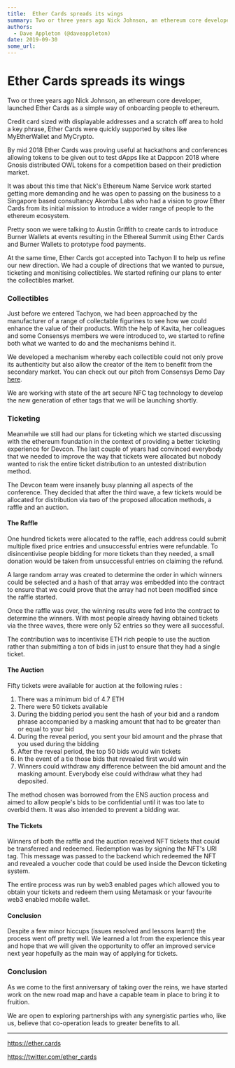 ```yaml
---
title:  Ether Cards spreads its wings
summary: Two or three years ago Nick Johnson, an ethereum core developer, launched Ether Cards as a simple way of onboarding people to ethereum. Credit card sized with displayable addresses and a scratch off area to hold a key phrase, Ether Cards were quickly supported by sites like MyEtherWallet and MyCrypto. By mid 2018 Ether Cards was proving useful at hackathons and conferences allowing tokens to be given out to test dApps like at Dappcon 2018 where Gnosis distributed OWL tokens for a competition bas
authors:
  - Dave Appleton (@daveappleton)
date: 2019-09-30
some_url: 
---
```


#  Ether Cards spreads its wings



Two or three years ago Nick Johnson, an ethereum core developer, launched Ether Cards as a simple way of onboarding people to ethereum.

Credit card sized with displayable addresses and a scratch off area to hold a key phrase, Ether Cards were quickly supported by sites like MyEtherWallet and MyCrypto.

By mid 2018 Ether Cards was proving useful at hackathons and conferences allowing tokens to be given out to test dApps like at Dappcon 2018 where Gnosis distributed OWL tokens for a competition based on their prediction market.

It was about this time that Nick's Ethereum Name Service work started getting more demanding and he was open to passing on the business to a Singapore based consultancy Akomba Labs who had a vision to grow Ether Cards from its initial mission to introduce a wider range of people to the ethereum ecosystem.

Pretty soon we were talking to Austin Griffith to create cards to introduce Burner Wallets at events resulting in the Ethereal Summit using Ether Cards and Burner Wallets to prototype food payments.

At the same time, Ether Cards got accepted into Tachyon II to help us refine our new direction. We had a couple of directions that we wanted to pursue, ticketing and monitising collectibles. We started refining our plans to enter the collectibles market.

### Collectibles

Just before we entered Tachyon, we had been approached by the manufacturer of a range of collectable figurines to see how we could enhance the value of their products. With the help of Kavita, her colleagues and some Consensys members we were introduced to, we started to refine both what we wanted to do and the mechanisms behind it.

We developed a mechanism whereby each collectible could not only prove its authenticity but also allow the creator of the item to benefit from the secondary market. You can check out our pitch from Consensys Demo Day [here](https://www.youtube.com/watch?v=ALuEGQ6rpxU).

We are working with state of the art secure NFC tag technology to develop the new generation of ether tags that we will be launching shortly.

### Ticketing

Meanwhile we still had our plans for ticketing which we started discussing with the ethereum foundation in the context of providing a better ticketing experience for Devcon. The last couple of years had convinced everybody that we needed to improve the way that tickets were allocated but nobody wanted to risk the entire ticket distribution to an untested  distribution method.

The Devcon team were insanely busy planning all aspects of the conference. They decided that after the third wave, a few tickets would be allocated for distribution via two of the proposed allocation methods, a raffle and an auction.

#### The Raffle

One hundred tickets were allocated to the raffle, each address could submit multiple fixed price entries and unsuccessful entries were refundable. To disincentivise people bidding for more tickets than they needed, a small donation would be taken from unsuccessful entries on claiming the refund.

A large random array was created to determine the order in which winners could be selected and a hash of that array was embedded into the contract to ensure that we could prove that the array had not been modified since the raffle started.

Once the raffle was over, the winning results were fed into the contract to determine the winners. With most people already having obtained tickets via the three waves, there were only 52 entries so they were all successful.

The contribution was to incentivise ETH rich people to use the auction rather than submitting a ton of bids in just to ensure that they had a single ticket.

#### The Auction

Fifty tickets were available for auction at the following rules :

1. There was a minimum bid of 4.7 ETH
2. There were 50 tickets available
3. During the bidding period you sent the hash of your bid and a random phrase accompanied by a masking amount that had to be greater than or equal to your bid
4. During the reveal period, you sent your bid amount and the phrase that you used during the bidding
5. After the reveal period, the top 50 bids would win tickets
6. In the event of a tie those bids that revealed first would win
7. Winners could withdraw any difference between the bid amount and the masking amount. Everybody else could withdraw what they had deposited.

The method chosen was borrowed from the ENS auction process and aimed to allow people's bids to be confidential until it was too late to overbid them. It was also intended to prevent a bidding war.

#### The Tickets

Winners of both the raffle and the auction received NFT tickets that could be transferred and redeemed. Redemption was by signing the NFT's URI tag. This message was passed to the backend which redeemed the NFT and revealed a voucher code that could be used inside the Devcon ticketing system.

The entire process was run by web3 enabled pages which allowed you to obtain your tickets and redeem them using Metamask or your favourite web3 enabled mobile wallet.

#### Conclusion

Despite a few minor hiccups (issues resolved and lessons learnt) the process went off pretty well. We learned a lot from the experience this year and hope that we will given the opportunity to offer an improved service next year hopefully as the main way of applying for tickets.

### Conclusion

As we come to the first anniversary of taking over the reins, we have started work on the new road map and have a capable team in place to bring it to fruition.

We are open to exploring partnerships with any synergistic parties who, like us, believe that co-operation leads to greater benefits to all.

----
https://ether.cards

https://twitter.com/ether_cards